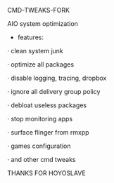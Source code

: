 CMD-TWEAKS-FORK

AIO system optimization
- features:

· clean system junk

· optimize all packages

· disable logging, tracing, dropbox

· ignore all delivery group policy

· debloat useless packages

· stop monitoring apps

· surface flinger from rmxpp

· games configuration

· and other cmd tweaks

THANKS FOR HOYOSLAVE
